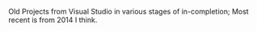 Old Projects from Visual Studio in various stages of in-completion; Most recent is from 2014 I think.